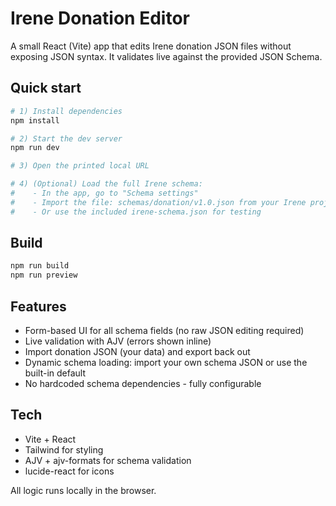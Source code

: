 # Irene Donation Editor

A small React (Vite) app that edits Irene donation JSON files without exposing JSON syntax. It validates live against the provided JSON Schema.

## Quick start

```bash
# 1) Install dependencies
npm install

# 2) Start the dev server
npm run dev

# 3) Open the printed local URL

# 4) (Optional) Load the full Irene schema:
#    - In the app, go to "Schema settings"
#    - Import the file: schemas/donation/v1.0.json from your Irene project
#    - Or use the included irene-schema.json for testing
```

## Build

```bash
npm run build
npm run preview
```

## Features
- Form-based UI for all schema fields (no raw JSON editing required)
- Live validation with AJV (errors shown inline)
- Import donation JSON (your data) and export back out
- Dynamic schema loading: import your own schema JSON or use the built-in default
- No hardcoded schema dependencies - fully configurable

## Tech
- Vite + React
- Tailwind for styling
- AJV + ajv-formats for schema validation
- lucide-react for icons

All logic runs locally in the browser.
